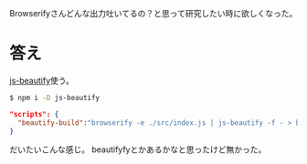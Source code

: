 
Browserifyさんどんな出力吐いてるの？と思って研究したい時に欲しくなった。

# 答え
[js-beautify](https://github.com/beautify-web/js-beautify)使う。

```sh
$ npm i -D js-beautify
```

```package.json
"scripts": {
  "beautify-build":"browserify -e ./src/index.js | js-beautify -f - > build/index.js"
}
```
だいたいこんな感じ。
beautifyfyとかあるかなと思ったけど無かった。
